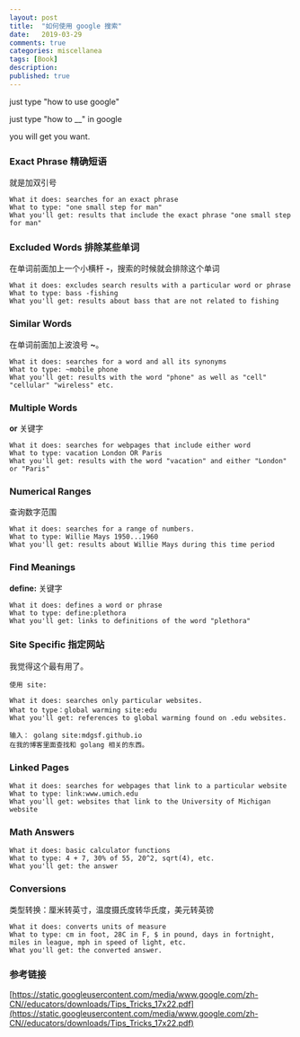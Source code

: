 ```yaml
---
layout: post
title:  "如何使用 google 搜索"
date:   2019-03-29
comments: true
categories: miscellanea
tags: [Book]
description:
published: true
---
```


just type "how to use google"

just type "how to __" in google

you will get you want.

### Exact Phrase 精确短语

就是加双引号

```
What it does: searches for an exact phrase
What to type: "one small step for man"
What you'll get: results that include the exact phrase "one small step for man"
```

### Excluded Words 排除某些单词

在单词前面加上一个小横杆 **-**，搜索的时候就会排除这个单词

```
What it does: excludes search results with a particular word or phrase
What to type: bass -fishing
What you'll get: results about bass that are not related to fishing
```

### Similar Words

在单词前面加上波浪号 **~**。

```
What it does: searches for a word and all its synonyms
What to type: ~mobile phone
What you'll get: results with the word "phone" as well as "cell" "cellular" "wireless" etc.
```

### Multiple Words

**or** 关键字

```
What it does: searches for webpages that include either word
What to type: vacation London OR Paris
What you'll get: results with the word "vacation" and either "London" or "Paris"
```

### Numerical Ranges

查询数字范围

```
What it does: searches for a range of numbers.
What to type: Willie Mays 1950...1960
What you'll get: results about Willie Mays during this time period
```

### Find Meanings

**define:** 关键字

```
What it does: defines a word or phrase
What to type: define:plethora
What you'll get: links to definitions of the word "plethora"
```

### Site Specific 指定网站

我觉得这个最有用了。

```
使用 site:
```

```
What it does: searches only particular websites.
What to type：global warming site:edu
What you'll get: references to global warming found on .edu websites.
```

```
输入： golang site:mdgsf.github.io
在我的博客里面查找和 golang 相关的东西。
```

### Linked Pages

```
What it does: searches for webpages that link to a particular website
What to type: link:www.umich.edu
What you'll get: websites that link to the University of Michigan website
```

### Math Answers

```
What it does: basic calculator functions
What to type: 4 + 7, 30% of 55, 20^2, sqrt(4), etc.
What you'll get: the answer
```

### Conversions

类型转换：厘米转英寸，温度摄氏度转华氏度，美元转英镑

```
What it does: converts units of measure
What to type: cm in foot, 28C in F, $ in pound, days in fortnight, miles in league, mph in speed of light, etc.
What you'll get: the converted answer.
```

### 参考链接

[https://static.googleusercontent.com/media/www.google.com/zh-CN//educators/downloads/Tips_Tricks_17x22.pdf](https://static.googleusercontent.com/media/www.google.com/zh-CN//educators/downloads/Tips_Tricks_17x22.pdf)
